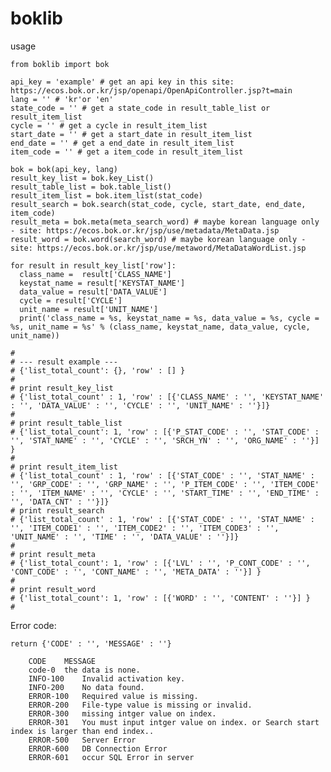 # boklib

usage

    from boklib import bok

    api_key = 'example' # get an api key in this site: https://ecos.bok.or.kr/jsp/openapi/OpenApiController.jsp?t=main
    lang = '' # 'kr'or 'en'
    state_code = '' # get a state_code in result_table_list or result_item_list
    cycle = '' # get a cycle in result_item_list
    start_date = '' # get a start_date in result_item_list
    end_date = '' # get a end_date in result_item_list
    item_code = '' # get a item_code in result_item_list

    bok = bok(api_key, lang)
    result_key_list = bok.key_List()
    result_table_list = bok.table_list()
    result_item_list = bok.item_list(stat_code)
    result_search = bok.search(stat_code, cycle, start_date, end_date, item_code)
    result_meta = bok.meta(meta_search_word) # maybe korean language only - site: https://ecos.bok.or.kr/jsp/use/metadata/MetaData.jsp
    result_word = bok.word(search_word) # maybe korean language only - site: https://ecos.bok.or.kr/jsp/use/metaword/MetaDataWordList.jsp

    for result in result_key_list['row']:
      class_name =  result['CLASS_NAME']
      keystat_name = result['KEYSTAT_NAME']
      data_value = result['DATA_VALUE']
      cycle = result['CYCLE']
      unit_name = result['UNIT_NAME']
      print('class_name = %s, keystat_name = %s, data_value = %s, cycle = %s, unit_name = %s' % (class_name, keystat_name, data_value, cycle, unit_name))

    #
    # --- result example ---
    # {'list_total_count': {}, 'row' : [] }
    #
    # print result_key_list
    # {'list_total_count' : 1, 'row' : [{'CLASS_NAME' : '', 'KEYSTAT_NAME' : '', 'DATA_VALUE' : '', 'CYCLE' : '', 'UNIT_NAME' : ''}]}
    #
    # print result_table_list
    # {'list_total_count': 1, 'row' : [{'P_STAT_CODE' : '', 'STAT_CODE' : '', 'STAT_NAME' : '', 'CYCLE' : '', 'SRCH_YN' : '', 'ORG_NAME' : ''}] }
    #
    # print result_item_list
    # {'list_total_count' : 1, 'row' : [{'STAT_CODE' : '', 'STAT_NAME' : '', 'GRP_CODE' : '', 'GRP_NAME' : '', 'P_ITEM_CODE' : '', 'ITEM_CODE' : '', 'ITEM_NAME' : '', 'CYCLE' : '', 'START_TIME' : '', 'END_TIME' : '', 'DATA_CNT' : ''}]}
    # print result_search
    # {'list_total_count' : 1, 'row' : [{'STAT_CODE' : '', 'STAT_NAME' : '', 'ITEM_CODE1' : '', 'ITEM_CODE2' : '', 'ITEM_CODE3' : '', 'UNIT_NAME' : '', 'TIME' : '', 'DATA_VALUE' : ''}]}
    #
    # print result_meta
    # {'list_total_count': 1, 'row' : [{'LVL' : '', 'P_CONT_CODE' : '', 'CONT_CODE' : '', 'CONT_NAME' : '', 'META_DATA' : ''}] }
    #
    # print result_word
    # {'list_total_count': 1, 'row' : [{'WORD' : '', 'CONTENT' : ''}] }
    #
    
    
    
 Error code:
    
    return {'CODE' : '', 'MESSAGE' : ''}
    
        CODE    MESSAGE
        code-0  the data is none.
        INFO-100    Invalid activation key.
        INFO-200    No data found.
        ERROR-100   Required value is missing.
        ERROR-200   File-type value is missing or invalid.
        ERROR-300   missing intger value on index.
        ERROR-301   You must input intger value on index. or Search start index is larger than end index..
        ERROR-500   Server Error
        ERROR-600   DB Connection Error
        ERROR-601   occur SQL Error in server
        
